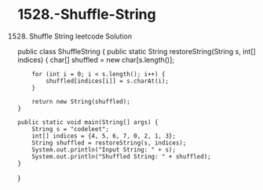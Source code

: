 # 1528.-Shuffle-String
1528. Shuffle String leetcode Solution

public class ShuffleString {
    public static String restoreString(String s, int[] indices) {
        char[] shuffled = new char[s.length()];
        
        for (int i = 0; i < s.length(); i++) {
            shuffled[indices[i]] = s.charAt(i);
        }
        
        return new String(shuffled);
    }
    
    public static void main(String[] args) {
        String s = "codeleet";
        int[] indices = {4, 5, 6, 7, 0, 2, 1, 3};
        String shuffled = restoreString(s, indices);
        System.out.println("Input String: " + s);
        System.out.println("Shuffled String: " + shuffled);
    }
}
